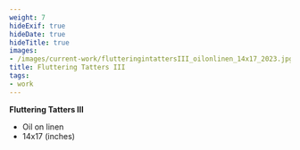 ```yaml
---
weight: 7
hideExif: true
hideDate: true
hideTitle: true
images:
- /images/current-work/flutteringintattersIII_oilonlinen_14x17_2023.jpg
title: Fluttering Tatters III
tags:
- work
---
```

**Fluttering Tatters III**
- Oil on linen
- 14x17 (inches)